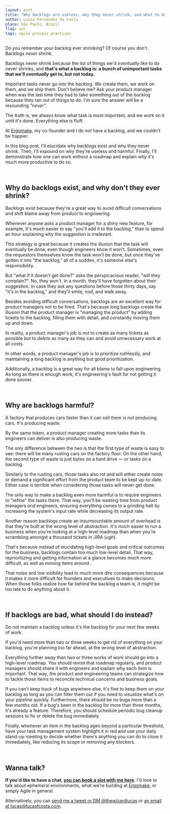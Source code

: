 ```yaml
---
layout: post
title: "Why backlogs are useless, why they never shrink, and what to do instead"
author: Lucas Fernandes da Costa
place: São Paulo, Brazil
flag: 🇧🇷
tags: agile process practices
---
```


Do you remember your backlog ever shrinking? Of course you don't. Backlogs _never_ shrink.

Backlogs never shrink because the list of things we'd _eventually_ like to do never shrinks, and **that's what a backlog is: a bunch of unimportant tasks that we'll _eventually_ get to, but not today.**

Important tasks never go into the backlog. We create them, we work on them, and we ship them. Don't believe me? Ask your product manager when was the last time they had to take something out of the backlog because they ran out of things to do. I'm sure the answer will be a resounding _"never"_.

The truth is, we always know what task is most important, and we work on it until it's done. Everything else is fluff.

At [Ergomake](https://www.ergomake.dev), my co-founder and I do _not_ have a backlog, and we couldn't be happier.

In this blog post, I'll elucidate why backlogs exist and why they never shrink. Then, I'll expound on why they're useless and harmful. Finally, I'll demonstrate how one can work without a roadmap and explain why it's much more productive to do so.

<br>

## Why do backlogs exist, and why don't they ever shrink?

Backlogs exist because they're a great way to avoid difficult conversations and shift blame away from product to engineering.

Whenever anyone asks a product manager for a shiny new feature, for example, it's much easier to say "you'll add it to the backlog," than to spend an hour explaining why the suggestion is irrelevant.

This strategy is great because it creates the illusion that the task will eventually be done, even though engineers know it won't. Sometimes, even the requestors themselves know the task won't be done, but once they've gotten it into "the backlog," all of a sudden, it's someone else's responsibility.

But "what if it doesn't get done?" asks the perspicacious reader, "will they complain?". No, they won't. In a month, they'll have forgotten about their suggestion. In case they ask any questions before those thirty days, say "it's in the backlog," and they'll smile, nod, and walk away.

Besides avoiding difficult conversations, backlogs are an excellent way for product managers not to be fired. That's because long backlogs create the illusion that the product manager is "managing the product" by adding tickets to the backlog, filling them with detail, and constantly moving them up and down.

In reality, a product manager's job is _not_ to create as many tickets as possible but to _delete_ as many as they can and avoid unnecessary work at all costs.

In other words, a product manager's job is to prioritize ruthlessly, and maintaining a long backlog is anything but good prioritization.

Additionally, a backlog is a great way for all blame to fall upon engineering. As long as there is enough work, it's engineering's fault for not getting it done sooner.

<br>

## Why are backlogs harmful?

A factory that produces cars faster than it can sell them is _not_ producing cars. It's producing waste.

By the same token, a product manager creating more tasks than its engineers can deliver is also producing waste.

The only difference between the two is that the first type of waste is easy to see: there will be many rusting cars on the factory floor. On the other hand, the second type of waste is just bytes on a hard drive — or tasks on a backlog.

Similarly to the rusting cars, those tasks also rot and will either create noise or demand a significant effort from the product team to be kept up-to-date. Either case is terrible when considering those tasks will never get done.

The only way to make a backlog even more harmful is to require engineers to "refine" the tasks there. That way, you'll be wasting time from product managers _and_ engineers, ensuring everything comes to a grinding halt by increasing the system's input rate while decreasing its output rate.

Another reason backlogs create an insurmountable amount of overhead is that they're built at the wrong level of abstraction. It's much easier to run a business when you're looking at a high-level roadmap than when you're scrambling amongst a thousand tickets in JIRA (_ugh_).

That's because instead of elucidating high-level goals and critical outcomes for the business, backlogs contain too much low-level detail. That way, reprioritizing and getting information at a glance becomes much more difficult, as well as moving items around.

That noise and low visibility lead to much more dire consequences because it makes it more difficult for founders and executives to make decisions. When those folks realize how far behind the backlog a team is, it might be too late to do anything about it.

<br>

## If backlogs are bad, what should I do instead?

Do not maintain a backlog unless it's the backlog for your next few weeks of work.

If you'd need more than two or three weeks to get rid of everything on your backlog, you're planning too far ahead, at the wrong level of abstraction.

Everything further away than two or three works of work should go into a high-level roadmap. You should revisit that roadmap regularly, and product managers should share it with engineers and explain why each item is important. That way, the product and engineering teams can strategize how to tackle those items to reconcile technical concerns and business goals.

If you can't keep track of bugs anywhere else, it's fine to keep them on your backlog as long as you can filter them out if you need to visualize what's on your pipeline quickly. Furthermore, there should be no bugs more than a few months old. If a bug's been in the backlog for more than three months, it's already a feature. Therefore, you should schedule periodic bug cleanup sessions to fix or delete the bug immediately.

Finally, whenever an item in the backlog ages beyond a particular threshold, have your task management system highlight it in red and use your daily stand-up meeting to decide whether there's anything you can do to close it immediately, like reducing its scope or removing any blockers.

<br>

## Wanna talk?

**If you'd like to have a chat, <a onclick="sa_event('calendly-backlogs')" target="_blank" href="https://calendly.com/lucasfcosta/1-1-with-lucas">you can book a slot with me here</a>**. I'd love to talk about ephemeral environments, what we're building at [Ergomake](https://www.ergomake.dev), or simply Agile in general.

Alternatively, you can [send me a tweet or DM @thewizardlucas](https://twitter.com/thewizardlucas) or [an email at lucas@lucasfcosta.com](mailto:lucas@lucasfcosta.com).
